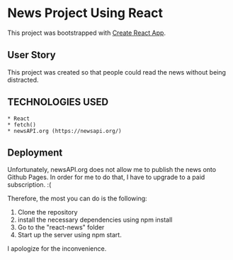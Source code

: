 # News Project Using React

This project was bootstrapped with [Create React App](https://github.com/facebook/create-react-app).

## User Story

This project was created so that people could read the news without being distracted.

## TECHNOLOGIES USED

    * React
    * fetch()
    * newsAPI.org (https://newsapi.org/)

## Deployment
Unfortunately, newsAPI.org does not allow me to publish the news onto Github Pages. In order for me to do that, I have to upgrade to a paid subscription. :(

Therefore, the most you can do is the following:
   1. Clone the repository
   2. install the necessary dependencies using npm install
   3. Go to the "react-news" folder
   4. Start up the server using npm start.

I apologize for the inconvenience.


